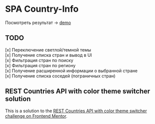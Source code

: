 # SPA Country-Info  

Посмотреть результат -> [demo](https://spa-country-info.vercel.app)

## TODO  
[x] Переключение светлой/темной темы   
[x] Получение списка стран и вывод в UI   
[x] Фильтрация стран по поиску   
[x] Фильтрация стран по региону   
[x] Получение расширенной информации о выбранной стране   
[x] Получение списка соседей (пограничных стран)  

   
## REST Countries API with color theme switcher solution
This is a solution to the [REST Countries API with color theme switcher challenge on Frontend Mentor](https://www.frontendmentor.io/challenges/rest-countries-api-with-color-theme-switcher-5cacc469fec04111f7b848ca).
